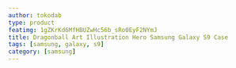 ```yaml
---
author: tokodab
type: product
featimg: 1gZKrKd6MfHBUZwHc56b_sRo0EyF2NYmJ
title: Dragonball Art Illustration Hero Samsung Galaxy S9 Case
tags: [samsung, galaxy, s9]
category: [samsung]
---
```

